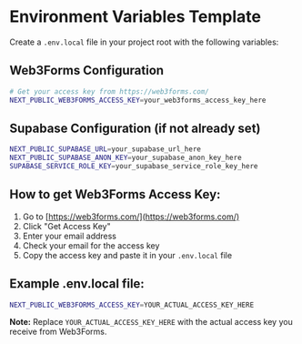 # Environment Variables Template

Create a `.env.local` file in your project root with the following variables:

## Web3Forms Configuration

```bash
# Get your access key from https://web3forms.com/
NEXT_PUBLIC_WEB3FORMS_ACCESS_KEY=your_web3forms_access_key_here
```

## Supabase Configuration (if not already set)

```bash
NEXT_PUBLIC_SUPABASE_URL=your_supabase_url_here
NEXT_PUBLIC_SUPABASE_ANON_KEY=your_supabase_anon_key_here
SUPABASE_SERVICE_ROLE_KEY=your_supabase_service_role_key_here
```

## How to get Web3Forms Access Key:

1. Go to [https://web3forms.com/](https://web3forms.com/)
2. Click "Get Access Key"
3. Enter your email address
4. Check your email for the access key
5. Copy the access key and paste it in your `.env.local` file

## Example .env.local file:

```bash
NEXT_PUBLIC_WEB3FORMS_ACCESS_KEY=YOUR_ACTUAL_ACCESS_KEY_HERE
```

**Note:** Replace `YOUR_ACTUAL_ACCESS_KEY_HERE` with the actual access key you receive from Web3Forms.
